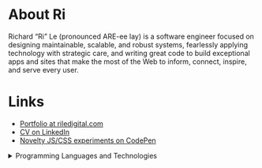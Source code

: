 
# About Ri

Richard “Ri” Le (pronounced ARE-ee lay) is a software engineer focused on designing maintainable, scalable, and robust systems, fearlessly applying technology with strategic care, and writing great code to build exceptional apps and sites that make the most of the Web to inform, connect, inspire, and serve every user.

# Links

- [Portfolio at riledigital.com](http://riledigital.com)
- [CV on LinkedIn](https://www.linkedin.com/in/riledigital/)
- [Novelty JS/CSS experiments on CodePen](https://codepen.io/riledigital/)

<details>
  <summary>Programming Languages and Technologies</summary>
  
- Python - Pandas, NumPy, Geopandas, Scikit-Learn, XGBoost, HDBSCAN, Altair (Vega-Lite), Matplotlib, SpaCy, statsmodels, Flask, Django, SQLAlchemy ORM
- R - Tidyverse, ggplot, tidyr, dplyr, sf for geospatial
- Web - HTML/CSS, Sass, SCSS, ES6+ JavaScript, Node.js, React, Redux, webpack, Mocha testing, Gatsby, Strapi, GraphQL, REST
- SQL - PostgreSQL, SQLite
- DevOps basics - Linux, Ubuntu, Docker, Vagrant
- OOP basics - Java

</details>
